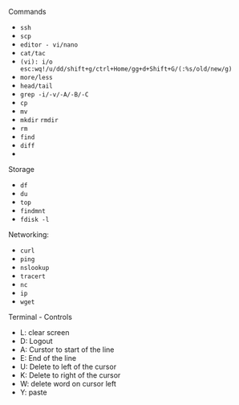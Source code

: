 Commands

- `ssh`
- `scp`
- `editor - vi/nano`
- `cat/tac`
- `(vi): i/o esc:wq!/u/dd/shift+g/ctrl+Home/gg+d+Shift+G/(:%s/old/new/g)`
- `more/less`
- `head/tail`
- `grep -i/-v/-A/-B/-C`
- `cp`
- `mv`
- `mkdir`  `rmdir`
- `rm`
- `find`
- `diff`
- 

Storage
- `df`
- `du`
- `top`
- `findmnt`
- `fdisk -l`

Networking:
- `curl`
- `ping`
- `nslookup`
- `tracert`
- `nc`
- `ip`
- `wget`

Terminal - Controls

- L: clear screen
- D: Logout
- A: Curstor to start of the line
- E: End of the line
- U: Delete to left of the cursor
- K: Delete to right of the cursor
- W: delete word on cursor left
- Y: paste
